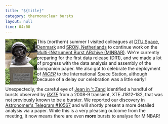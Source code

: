 ```yaml
---
title: "${title}"
category: thermonuclear bursts
layout: null
time: 04:00
---
```

<!-- converted from blosxom format post by dkg 22.1.2022 -->
<img src="images/Gagarin_DTU_Space.jpg" width="100" align="left">
This (northern) summer I visited colleagues at 
<a href="http://www.space.dtu.dk/english">DTU Space, Denmark</a> and 
<a href="https://www.sron.nl">SRON, Netherlands</a> to continue work on the
<a href="http://burst.sci.monash.edu/minbar">Multi-INstrument Burst ARchive
(MINBAR)</a>.
We're currently preparing for the first data release (DR1), and we made a lot
of progress with the data analysis and assembly of the companion paper.
We also got to celebrate the deployment of 
<a href="https://heasarc.gsfc.nasa.gov/docs/nicer"><em>NICER</em></a> to the
International Space Station, although because of a delay our celebration was a
little early!</p>
<p>Unexpectedly, the careful eye of 
<a href="https://personal.sron.nl/~jeanz">Jean in 't Zand</a> identified a
handful of bursts observed by 
<a href="https://heasarc.gsfc.nasa.gov/docs/xte/xte_1st.html"><em>RXTE</em></a>
from a 2008-9 transient, XTE J1812-182, that was not previously
known to be a burster. We reported our discovery in 
<a href="http://www.astronomerstelegram.org/?read=10567">Astronomer's Telegram
#10567</a> and will shortly present a more detailed analysis via a paper.
While this is a very pleasing outcome from the meeting, it now means there are
even <b>more</b> bursts to analyse for MINBAR!
